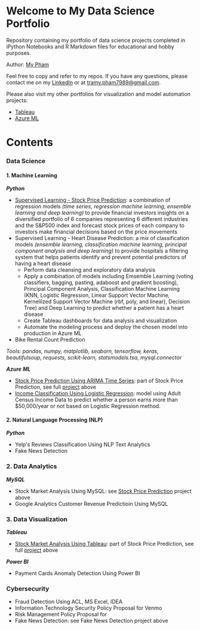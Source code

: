 # Welcome to My Data Science Portfolio
Repository containing my portfolio of data science projects completed in iPython Notebooks and R Markdown files for educational and hobby purposes.

Author: [My Pham](https://github.com/mypham14)

Feel free to copy and refer to my repos. If you have any questions, please contact me on my [LinkedIn](https://www.linkedin.com/in/mytrapham/) or at tramy.pham7989@gmail.com. 

Please also visit my other portfolios for visualization and model automation projects: 
- [Tableau](https://public.tableau.com/profile/my.tra.pham)
- [Azure ML](https://gallery.azure.ai/Home/Author?authorid=C64394424E5213619852FA330E95098630EC7C9F58B8E7FE8C2432189A92A3A7&skip=0&categories=%5B%229%22%5D&orderby=trending%20desc&tabtype=2&entityskip=0&collectionskip=0)

# Contents
### Data Science
#### 1. Machine Learning
_**Python**_
- [Supervised Learning - Stock Price Prediction](https://github.com/mypham14/stock-price-prediction): a combination of regression models *(time series, regression machine learning, ensemble learning and deep learning)* to provide financial investors insights on a diversified portfolio of 6 companies representing 6 different industries and the S&P500 index and forecast stock prices of each company to investors make financial decisions based on the price movements
- Supervised Learning - Heart Disease Prediction: a mix of classification models *(ensemble learning, classification machine learning, principal component analysis and deep learning)* to provide hospitals a filtering system that helps patients identify and prevent potential predictors of having a heart disease 
     - Perform data cleansing and exploratory data analysis
     - Apply a combination of models including Emsemble Learning (voting classifiers, bagging, pasting, adaboost and gradient boosting), Principal Component Analysis, Classification Machine Learning (KNN, Logistic Regression, Linear Support Vector Machine, Kernelilzed Support Vector Machine (rbf, poly, and linear), Decision Tree) and Deep Learning to predict whether a patient has a heart disease
     - Create Tableau dashboards for data analysis and visualization 
     - Automate the modeling process and deploy the chosen model into production in Azure ML
- Bike Rental Count Prediction

*Tools: pandas, numpy, matplotlib, seaborn, tensorflow, keras, beautifulsoup, requests, scikit-learn, statsmodels.tsa, mysql.connector*

_**Azure ML**_
- [Stock Price Prediction Using ARIMA Time Series](https://gallery.azure.ai/Experiment/Stock-Price-Prediction-2): part of Stock Price Prediction, see full [project](https://github.com/mypham14/stock-price-prediction) above
- [Income Classification Using Logistic Regression](https://gallery.azure.ai/Experiment/Income-Classification-Using-Logistic-Regression): model using Adult Census Income Data to predict whether a person earns more than $50,000/year or not based on Logistic Regression method.

#### 2. Natural Language Processing (NLP)
_**Python**_
- Yelp's Reviews Classification Using NLP Text Analytics
- Fake News Detection

### 2. Data Analytics
_**MySQL**_
- Stock Market Analysis Using MySQL: see [Stock Price Prediction](https://github.com/mypham14/stock-price-prediction) project above
- Google Analytics Customer Revenue Predictioin Using MySQL

### 3. Data Visualization
_**Tableau**_
- [Stock Market Analysis Using Tableau](https://public.tableau.com/profile/my.tra.pham#!/vizhome/StockMarketAnalysisPortfolioFocused/StockMarketAnalysis): part of Stock Price Prediction, see full [project](https://github.com/mypham14/stock-price-prediction) above

_**Power BI**_
- Payment Cards Anomaly Detection Using Power BI

### Cybersecurity
- Fraud Detection Using ACL, MS Excel, IDEA
- Information Technology Security Policy Proposal for Venmo
- Risk Management Policy Proposal for 
- Fake News Detection: see Fake News Detection project above
